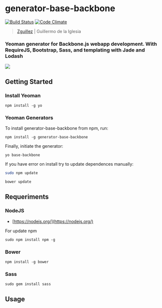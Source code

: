 # generator-base-backbone

[![Build Status](https://secure.travis-ci.org/zguillez/generator-base-backbone.png?branch=master)](https://travis-ci.org/zguillez/generator-base-backbone) [![Code Climate](https://codeclimate.com/github/zguillez/generator-base-backbone/badges/gpa.svg)](https://codeclimate.com/github/zguillez/generator-base-backbone)

> [Zguillez](https://zguillez.io) | Guillermo de la Iglesia

### Yeoman generator for Backbone.js webapp development. With RequireJS, Bootstrap, Sass, and templating with Jade and Lodash

![](http://zguillez.github.io/img/backbone.png)

## Getting Started

### Install Yeoman

	npm install -g yo

### Yeoman Generators

To install generator-base-backbone from npm, run:

	npm install -g generator-base-backbone

Finally, initiate the generator:

	yo base-backbone

If you have error on install try to update dependences manually:

```bash
sudo npm update
```
```bash
bower update
```

## Requeriments

### NodeJS

* [https://nodejs.org/](https://nodejs.org/)

For update npm

	sudo npm install npm -g

### Bower

	npm install -g bower

### Sass

	sudo gem install sass

## Usage

